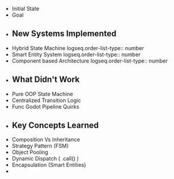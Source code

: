 - Initial State
- Goal
- ## New Systems Implemented
- Hybrid State Machine
  logseq.order-list-type:: number
- Smart Entity System
  logseq.order-list-type:: number
- Component based Architecture
  logseq.order-list-type:: number
- ## What Didn't Work
- Pure OOP State Machine
- Centralized Transition Logic
- Func Godot Pipeline Quirks
- ## Key Concepts Learned
- Composition Vs Inheritance
- Strategy Pattern (FSM)
- Object Pooling
- Dynamic Dispatch ( .call() )
- Encapsulation (Smart Entities)
-